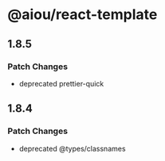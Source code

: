 # @aiou/react-template

## 1.8.5

### Patch Changes

- deprecated prettier-quick

## 1.8.4

### Patch Changes

- deprecated @types/classnames
